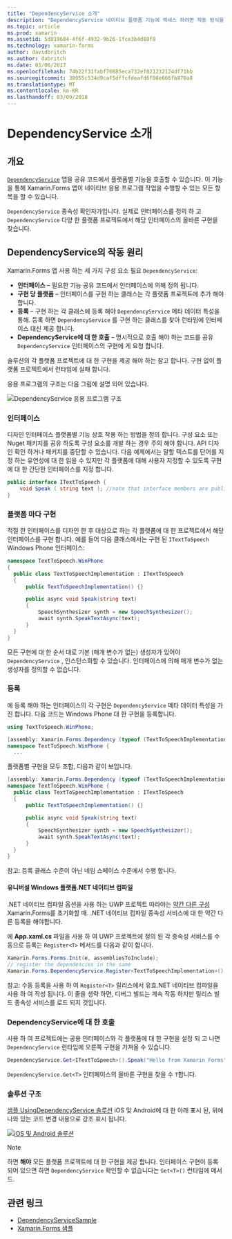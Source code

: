 ```yaml
---
title: "DependencyService 소개"
description: "DependencyService 네이티브 플랫폼 기능에 액세스 하려면 작동 방식을 이해합니다"
ms.topic: article
ms.prod: xamarin
ms.assetid: 5d019604-4f6f-4932-9b26-1fce3b4d88f8
ms.technology: xamarin-forms
author: davidbritch
ms.author: dabritch
ms.date: 03/06/2017
ms.openlocfilehash: 74b22f31fabf70885eca732ef021232124df71bb
ms.sourcegitcommit: 30055c534d9caf5dffcfdeafd6f08e666fb870a8
ms.translationtype: MT
ms.contentlocale: ko-KR
ms.lasthandoff: 03/09/2018
---
```

# <a name="introduction-to-dependencyservice"></a>DependencyService 소개

## <a name="overview"></a>개요

[`DependencyService`](https://developer.xamarin.com/api/type/Xamarin.Forms.DependencyService/) 앱을 공유 코드에서 플랫폼별 기능을 호출할 수 있습니다. 이 기능을 통해 Xamarin.Forms 앱이 네이티브 응용 프로그램 작업을 수행할 수 있는 모든 항목을 할 수 있습니다.

`DependencyService` 종속성 확인자가입니다. 실제로 인터페이스를 정의 하 고 `DependencyService` 다양 한 플랫폼 프로젝트에서 해당 인터페이스의 올바른 구현을 찾습니다.

## <a name="how-dependencyservice-works"></a>DependencyService의 작동 원리

Xamarin.Forms 앱 사용 하는 세 가지 구성 요소 필요 `DependencyService`:

- **인터페이스** &ndash; 필요한 기능 공유 코드에서 인터페이스에 의해 정의 됩니다.
- **구현 당 플랫폼** &ndash; 인터페이스를 구현 하는 클래스는 각 플랫폼 프로젝트에 추가 해야 합니다.
- **등록** &ndash; 구현 하는 각 클래스에 등록 해야 `DependencyService` 메타 데이터 특성을 통해. 등록 하면 `DependencyService` 를 구현 하는 클래스를 찾아 런타임에 인터페이스 대신 제공 합니다.
- **DependencyService에 대 한 호출** &ndash; 명시적으로 호출 해야 하는 코드를 공유 `DependencyService` 인터페이스의 구현에 게 요청 합니다.

솔루션의 각 플랫폼 프로젝트에 대 한 구현을 제공 해야 하는 참고 합니다. 구현 없이 플랫폼 프로젝트에서 런타임에 실패 합니다.

응용 프로그램의 구조는 다음 그림에 설명 되어 있습니다.

![](introduction-images/overview-diagram.png "DependencyService 응용 프로그램 구조")

### <a name="interface"></a>인터페이스

디자인 인터페이스 플랫폼별 기능 상호 작용 하는 방법을 정의 합니다. 구성 요소 또는 Nuget 패키지를 공유 하도록 구성 요소를 개발 하는 경우 주의 해야 합니다. API 디자인 확인 하거나 패키지를 중단할 수 있습니다. 다음 예제에서는 말할 텍스트를 단어를 지정 하는 유연성에 대 한 읽을 수 있지만 각 플랫폼에 대해 사용자 지정할 수 있도록 구현에 대 한 간단한 인터페이스를 지정 합니다.

```csharp
public interface ITextToSpeech {
    void Speak ( string text ); //note that interface members are public by default
}
```

### <a name="implementation-per-platform"></a>플랫폼 마다 구현

적절 한 인터페이스를 디자인 한 후 대상으로 하는 각 플랫폼에 대 한 프로젝트에서 해당 인터페이스를 구현 합니다. 예를 들어 다음 클래스에서는 구현 된 `ITextToSpeech` Windows Phone 인터페이스:

```csharp
namespace TextToSpeech.WinPhone
{
  public class TextToSpeechImplementation : ITextToSpeech
  {
      public TextToSpeechImplementation() {}

      public async void Speak(string text)
      {
          SpeechSynthesizer synth = new SpeechSynthesizer();
          await synth.SpeakTextAsync(text);
      }
  }
}
```

모든 구현에 대 한 순서 대로 기본 (매개 변수가 없는) 생성자가 있어야 `DependencyService` , 인스턴스화할 수 있습니다. 인터페이스에 의해 매개 변수가 없는 생성자를 정의할 수 없습니다.

### <a name="registration"></a>등록

에 등록 해야 하는 인터페이스의 각 구현은 `DependencyService` 메타 데이터 특성을 가진 합니다. 다음 코드는 Windows Phone 대 한 구현을 등록합니다.

```csharp
using TextToSpeech.WinPhone;

[assembly: Xamarin.Forms.Dependency (typeof (TextToSpeechImplementation))]
namespace TextToSpeech.WinPhone {
  ...
```

플랫폼별 구현을 모두 조합, 다음과 같이 보입니다.

```csharp
[assembly: Xamarin.Forms.Dependency (typeof (TextToSpeechImplementation))]
namespace TextToSpeech.WinPhone {
  public class TextToSpeechImplementation : ITextToSpeech
  {
      public TextToSpeechImplementation() {}

      public async void Speak(string text)
      {
          SpeechSynthesizer synth = new SpeechSynthesizer();
          await synth.SpeakTextAsync(text);
      }
  }
}
```

참고: 등록 클래스 수준이 아닌 네임 스페이스 수준에서 수행 합니다.

#### <a name="universal-windows-platform-net-native-compilation"></a>유니버설 Windows 플랫폼.NET 네이티브 컴파일

.NET 네이티브 컴파일 옵션을 사용 하는 UWP 프로젝트 따라야는 [약간 다른 구성](~/xamarin-forms/platform/windows/installation/universal.md#target-invocation-exception) Xamarin.Forms를 초기화할 때. .NET 네이티브 컴파일 종속성 서비스에 대 한 약간 다른 등록을 해야합니다.

에 **App.xaml.cs** 파일을 사용 하 여 UWP 프로젝트에 정의 된 각 종속성 서비스를 수동으로 등록는 `Register<T>` 메서드를 다음과 같이 합니다.

```csharp
Xamarin.Forms.Forms.Init(e, assembliesToInclude);
// register the dependencies in the same
Xamarin.Forms.DependencyService.Register<TextToSpeechImplementation>();
```

참고: 수동 등록을 사용 하 여 `Register<T>` 릴리스에서 유효.NET 네이티브 컴파일을 사용 하 여 작성 됩니다. 이 줄을 생략 하면, 디버그 빌드는 계속 작동 하지만 릴리스 빌드 종속성 서비스를 로드 되지 것입니다.

### <a name="call-to-dependencyservice"></a>DependencyService에 대 한 호출

사용 하 여 프로젝트에는 공용 인터페이스와 각 플랫폼에 대 한 구현을 설정 되 고 나면 `DependencyService` 런타임에 오른쪽 구현을 가져올 수 있습니다.

```csharp
DependencyService.Get<ITextToSpeech>().Speak("Hello from Xamarin Forms");
```

`DependencyService.Get<T>` 인터페이스의 올바른 구현을 찾을 수 `T`합니다.

### <a name="solution-structure"></a>솔루션 구조

[샘플 UsingDependencyService 솔루션](https://developer.xamarin.com/samples/UsingDependencyService/) iOS 및 Android에 대 한 아래 표시 된, 위에 나와 있는 코드 변경 내용으로 강조 표시 됩니다.

 [![iOS 및 Android 솔루션](introduction-images/solution-sml.png "DependencyService 샘플 솔루션 구조")](introduction-images/solution.png#lightbox "DependencyService 샘플 솔루션 구조")

> [!NOTE]
> 하면 **해야** 모든 플랫폼 프로젝트에 대 한 구현을 제공 합니다. 인터페이스 구현이 등록 되어 있으면 하면 `DependencyService` 확인할 수 없습니다는 `Get<T>()` 런타임에 메서드.


## <a name="related-links"></a>관련 링크

- [DependencyServiceSample](https://developer.xamarin.com/samples/xamarin-forms/UsingDependencyService/)
- [Xamarin.Forms 샘플](https://developer.xamarin.com/samples/xamarin-forms/all/)
